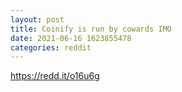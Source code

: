 ```yaml
--- 
layout: post 
title: Coinify is run by cowards IMO 
date: 2021-06-16 1623855478 
categories: reddit 
--- 
```

https://redd.it/o16u6g